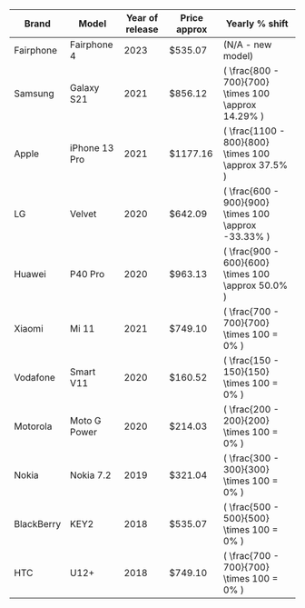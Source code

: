 | Brand      | Model          | Year of release  | Price approx | Yearly  \% shift |
|-----------|----------------|-------------------|---------------|-----------------------------|
| Fairphone | Fairphone 4    | 2023              | $535.07         | (N/A - new model)         |
| Samsung   | Galaxy S21     | 2021              | $856.12         | \( \frac{800 - 700}{700} \times 100 \approx 14.29\% \)   |
| Apple     | iPhone 13 Pro  | 2021              | $1177.16         | \( \frac{1100 - 800}{800} \times 100 \approx 37.5\% \)   |
| LG        | Velvet         | 2020              | $642.09         | \( \frac{600 - 900}{900} \times 100 \approx -33.33\% \)   |
| Huawei    | P40 Pro        | 2020              | $963.13          | \( \frac{900 - 600}{600} \times 100 \approx 50.0\% \)   |
| Xiaomi    | Mi 11           | 2021              | $749.10          | \( \frac{700 - 700}{700} \times 100 = 0\% \)   |
| Vodafone  | Smart V11       | 2020              | $160.52          | \( \frac{150 - 150}{150} \times 100 = 0\% \)   |
| Motorola  | Moto G Power    | 2020              | $214.03          | \( \frac{200 - 200}{200} \times 100 = 0\% \)   |
| Nokia     | Nokia 7.2       | 2019              | $321.04         | \( \frac{300 - 300}{300} \times 100 = 0\% \)   |
| BlackBerry| KEY2            | 2018              | $535.07          | \( \frac{500 - 500}{500} \times 100 = 0\% \)   |
| HTC       | U12+            | 2018              | $749.10          | \( \frac{700 - 700}{700} \times 100 = 0\% \)   |

